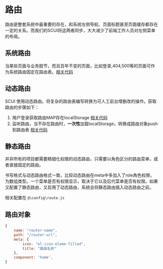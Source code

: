 # 路由
路由是整套系统中最重要的存在，和系统左侧导航、页面标题甚至页面缓存都存在一定的关系。而我们的SCUI将这两者同步，大大减少了前端工作人员对左侧菜单的布局。

## 系统路由
当某些页面与业务脱节，而且百年不变的页面，比如登录,404,500等的页面可作为系统路由固定在路由表。[相关代码](https://gitee.com/lolicode/scui/blob/master/src/router/systemRouter.js)

## 动态路由
SCUI 使用动态路由。将复杂的路由表编写转换为可人工前台增删改的操作。获取路由的步骤如下：
1. 用户登录获取路由MAP存在localStorage [相关代码](https://gitee.com/lolicode/scui/blob/master/src/views/login.vue)
2. 监听路由，当不存在路由时，**一次性**加载localStorage，转换成路由对象push到路由表 [相关代码](https://gitee.com/lolicode/scui/blob/master/src/router/index.js)

## 静态路由
并非所有的项目都需要精细化权限的动态路由，只需要以角色区分的路由菜单，或者直接固定的路由。

书写格式与动态路由格式一致，比较动态路由在meta中多加入了role角色权限，为数组类型。一个菜单是否有权限显示，取决于它以及后代菜单是否有权限。如果又配置了静态路由，又启用了动态路由，系统会将静态路由插入动态路由之前。

相关配置在 ```@\config\route.js```


## 路由对象
``` javascript
{
	name: "router-name",
	path: "/router-url",
	meta: {
		icon: "el-icon-eleme-filled",
		title: "路由名称"
	},
	component: 'home',
}
```

